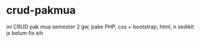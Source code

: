 # crud-pakmua
ini CRUD pak mua semester 2 gw, pake PHP, css + bootstrap, html, n sedikit js
belum fix sih
